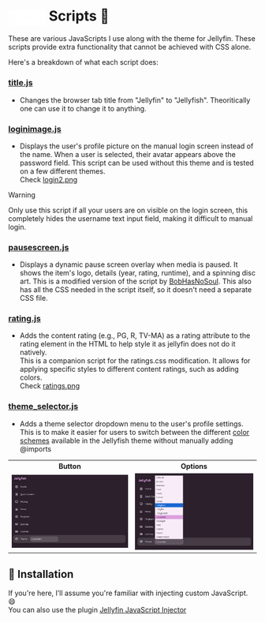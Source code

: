 <img src="../logos/jellyfish.png" alt="jellyfish" width="15%" align="center"/> Scripts 📜
====================

These are various JavaScripts I use along with the theme for Jellyfin. These scripts provide extra functionality that cannot be achieved with CSS alone.

Here's a breakdown of what each script does:

### [title.js](title.js)

-   Changes the browser tab title from "Jellyfin" to "Jellyfish". Theoritically one can use it to change it to anything.

### [loginimage.js](loginimage.js)

-  Displays the user's profile picture on the manual login screen instead of the name. When a user is selected, their avatar appears above the password field. This script can be used without this theme and is tested on a few different themes. \
  Check [login2.png](../screenshots/login2.png)

> [!Warning]
> Only use this script if all your users are on visible on the login screen, this completely hides the username text input field, making it difficult to manual login.

### [pausescreen.js](pausescreen.js)

- Displays a dynamic pause screen overlay when media is paused. It shows the item's logo, details (year, rating, runtime), and a spinning disc art. This is a modified version of the script by [BobHasNoSoul](https://github.com/BobHasNoSoul/Jellyfin-PauseScreen). This also has all the CSS needed in the script itself, so it doesn't need a separate CSS file.

### [rating.js](rating.js)

- Adds the content rating (e.g., PG, R, TV-MA) as a rating attribute to the rating element in the HTML to help style it as jellyfin does not do it natively. \
  This is a companion script for the ratings.css modification. It allows for applying specific styles to different content ratings, such as adding colors.  \
  Check [ratings.png](../screenshots/ratings.png)


### [theme_selector.js](theme_selector.js)

- Adds a theme selector dropdown menu to the user's profile settings. This is to make it easier for users to switch between the different [color schemes](/colors/) available in the Jellyfish theme without manually adding @imports

<table align="center">
  <tr>
    <th style="text-align:center">Button</th>
    <th style="text-align:center">Options</th>
  </tr>
  <tr>
    <td><img src="../screenshots/theme_select_button.png" width="500"/></td>
    <td><img src="../screenshots/theme_select_options.png" width="500"/></td>
  </tr>
</table>


🚀 Installation
---------------

If you're here, I’ll assume you're familiar with injecting custom JavaScript. 😄 \
You can also use the plugin [Jellyfin JavaScript Injector](https://github.com/n00bcodr/Jellyfin-JavaScript-Injector)